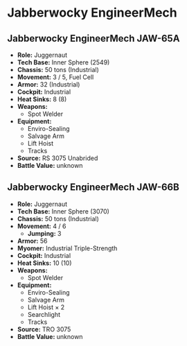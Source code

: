# Jabberwocky EngineerMech
## Jabberwocky EngineerMech JAW-65A
- **Role:** Juggernaut
- **Tech Base:** Inner Sphere (2549)
- **Chassis:** 50 tons (Industrial)
- **Movement:** 3 / 5, Fuel Cell
- **Armor:** 32 (Industrial)
- **Cockpit:** Industrial
- **Heat Sinks:** 8 (8)
- **Weapons:**
  - Spot Welder
- **Equipment:**
  - Enviro-Sealing
  - Salvage Arm
  - Lift Hoist
  - Tracks
- **Source:** RS 3075 Unabrided
- **Battle Value:** unknown

## Jabberwocky EngineerMech JAW-66B
- **Role:** Juggernaut
- **Tech Base:** Inner Sphere (3070)
- **Chassis:** 50 tons (Industrial)
- **Movement:** 4 / 6
  - **Jumping:** 3
- **Armor:** 56
- **Myomer:** Industrial Triple-Strength
- **Cockpit:** Industrial
- **Heat Sinks:** 10 (10)
- **Weapons:**
  - Spot Welder
- **Equipment:**
  - Enviro-Sealing
  - Salvage Arm
  - Lift Hoist × 2
  - Searchlight
  - Tracks
- **Source:** TRO 3075
- **Battle Value:** unknown

